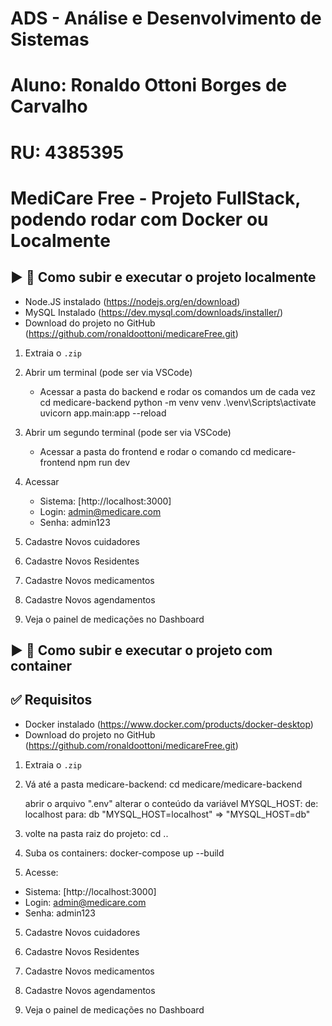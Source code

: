 # ADS - Análise e Desenvolvimento de Sistemas
# Aluno: Ronaldo Ottoni Borges de Carvalho
# RU: 4385395

# MediCare Free - Projeto FullStack, podendo rodar com Docker ou Localmente

## ▶️ 🚀 Como subir e executar o projeto localmente
- Node.JS instalado (https://nodejs.org/en/download)
- MySQL Instalado (https://dev.mysql.com/downloads/installer/)
- Download do projeto no GitHub (https://github.com/ronaldoottoni/medicareFree.git)

1. Extraia o `.zip`

2. Abrir um terminal (pode ser via VSCode)
    - Acessar a pasta do backend e rodar os comandos um de cada vez
        cd medicare-backend 
        python -m venv venv
        .\venv\Scripts\activate
        uvicorn app.main:app --reload

3. Abrir um segundo terminal (pode ser via VSCode)
    - Acessar a pasta do frontend e rodar o comando
        cd medicare-frontend
        npm run dev

4. Acessar
    - Sistema: [http://localhost:3000]
    - Login: admin@medicare.com
    - Senha: admin123

5. Cadastre Novos cuidadores

6. Cadastre Novos Residentes

7. Cadastre Novos medicamentos

8. Cadastre Novos agendamentos

9. Veja o painel de medicações no Dashboard


## ▶️ 🚀 Como subir e executar o projeto com container 

## ✅ Requisitos
- Docker instalado (https://www.docker.com/products/docker-desktop)
- Download do projeto no GitHub (https://github.com/ronaldoottoni/medicareFree.git)

1. Extraia o `.zip`

2. Vá até a pasta medicare-backend:
    cd medicare/medicare-backend

    abrir o arquivo ".env"
    alterar o conteúdo da variável MYSQL_HOST:
        de: localhost
        para: db
        "MYSQL_HOST=localhost" => "MYSQL_HOST=db"

3. volte na pasta  raiz do projeto:
    cd ..

3. Suba os containers:
    docker-compose up --build
    
4. Acesse:
- Sistema: [http://localhost:3000]
- Login: admin@medicare.com
- Senha: admin123

5. Cadastre Novos cuidadores

6. Cadastre Novos Residentes

7. Cadastre Novos medicamentos

8. Cadastre Novos agendamentos

9. Veja o painel de medicações no Dashboard





